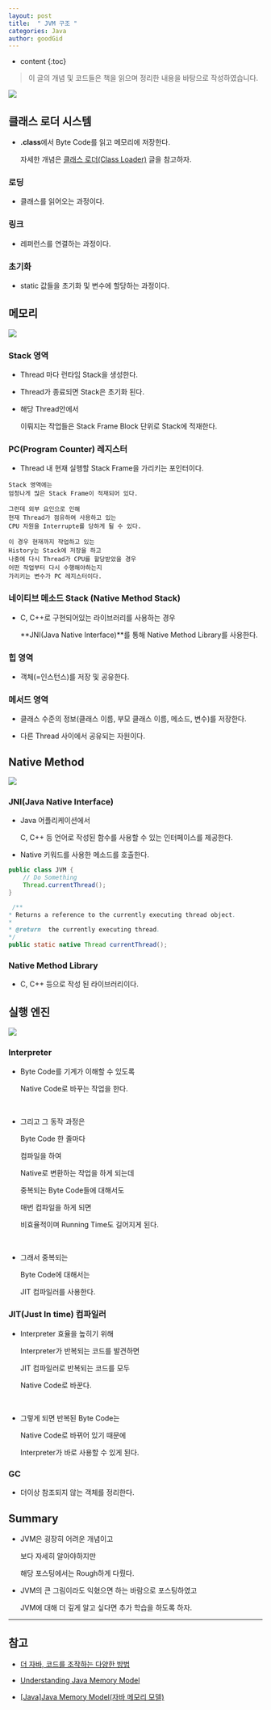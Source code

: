 ```yaml
---
layout: post
title:  " JVM 구조 "
categories: Java
author: goodGid
---
```

* content
{:toc}

> 이 글의 개념 및 코드들은 책을 읽으며 정리한 내용을 바탕으로 작성하였습니다.

![](/assets/img/java/Java-JVM_1.png)

## 클래스 로더 시스템

* **.class**에서 Byte Code를 읽고 메모리에 저장한다.

  자세한 개념은 [클래스 로더(Class Loader)]({{site.url}}/Java-Class-Loader) 글을 참고하자.

### 로딩

* 클래스를 읽어오는 과정이다.

### 링크

* 레퍼런스를 연결하는 과정이다.

### 초기화

* static 값들을 초기화 및 변수에 할당하는 과정이다.





## 메모리

![](/assets/img/java/Java-JVM_2.png)

### Stack 영역

* Thread 마다 런타임 Stack을 생성한다.

* Thread가 종료되면 Stack은 초기화 된다.

* 해당 Thread안에서

  이뤄지는 작업들은 Stack Frame Block 단위로 Stack에 적재한다.


### PC(Program Counter) 레지스터

* Thread 내 현재 실행할 Stack Frame을 가리키는 포인터이다.

```
Stack 영역에는 
엄청나게 많은 Stack Frame이 적재되어 있다.

그런데 외부 요인으로 인해 
현재 Thread가 점유하여 사용하고 있는 
CPU 자원을 Interrupte를 당하게 될 수 있다.

이 경우 현재까지 작업하고 있는 
History는 Stack에 저장을 하고
나중에 다시 Thread가 CPU를 할당받았을 경우
어떤 작업부터 다시 수행해야하는지 
가리키는 변수가 PC 레지스터이다.
```


### 네이티브 메소드 Stack (Native Method Stack)

* C, C++로 구현되어있는 라이브러리를 사용하는 경우

  **JNI(Java Native Interface)**를 통해 Native Method Library를 사용한다.


### 힙 영역

* 객체(=인스턴스)를 저장 및 공유한다.


### 메서드 영역

* 클래스 수준의 정보(클래스 이름, 부모 클래스 이름, 메소드, 변수)를 저장한다.

* 다른 Thread 사이에서 공유되는 자원이다.






## Native Method

![](/assets/img/java/Java-JVM_3.png)

### JNI(Java Native Interface)

* Java 어플리케이션에서 

  C, C++ 등 언어로 작성된 함수를 사용할 수 있는 인터페이스를 제공한다.

* Native 키워드를 사용한 메소드를 호출한다.

``` java
public class JVM {
    // Do Something
    Thread.currentThread();
}
```

``` java
 /**
* Returns a reference to the currently executing thread object.
*
* @return  the currently executing thread.
*/
public static native Thread currentThread();
```

### Native Method Library

* C, C++ 등으로 작성 된 라이브러리이다.








## 실행 엔진

![](/assets/img/java/Java-JVM_4.png)

### Interpreter 

* Byte Code를 기계가 이해할 수 있도록 

  Native Code로 바꾸는 작업을 한다.

<br>

* 그리고 그 동작 과정은

  Byte Code 한 줄마다

  컴파일을 하여 

  Native로 변환하는 작업을 하게 되는데

  중복되는 Byte Code들에 대해서도

  매번 컴파일을 하게 되면 

  비효율적이며 Running Time도 길어지게 된다.

<br>

* 그래서 중복되는 

  Byte Code에 대해서는 

  JIT 컴파일러를 사용한다.


### JIT(Just In time) 컴파일러 

* Interpreter 효율을 높히기 위해 

  Interpreter가 반복되는 코드를 발견하면 

  JIT 컴파일러로 반복되는 코드를 모두 

  Native Code로 바꾼다.

<br>

* 그렇게 되면 반복된 Byte Code는

  Native Code로 바뀌어 있기 때문에

  Interpreter가 바로 사용할 수 있게 된다.

### GC

* 더이상 참조되지 않는 객체를 정리한다.


## Summary

* JVM은 굉장히 어려운 개념이고 

  보다 자세히 알아야하지만

  해당 포스팅에서는 Rough하게 다뤘다.

* JVM의 큰 그림이라도 익혔으면 하는 바람으로 포스팅하였고 

  JVM에 대해 더 깊게 알고 싶다면 추가 학습을 하도록 하자.

---

## 참고

* [더 자바, 코드를 조작하는 다양한 방법](https://www.inflearn.com/course/the-java-code-manipulation#)

* [Understanding Java Memory Model](https://medium.com/platform-engineer/understanding-java-memory-model-1d0863f6d973)

* [[Java]Java Memory Model(자바 메모리 모델)](https://yeon-kr.tistory.com/114?fbclid=IwAR3oet-DlDTBXsWr5Zco_YeZmjo6oNAdN1QZrKKeDc4VwOW_NJeGGlk41Pc)